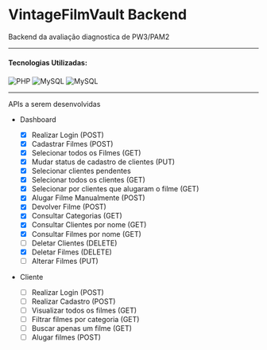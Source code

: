 # VintageFilmVault Backend

<p>Backend da avaliação diagnostica de PW3/PAM2</p>

---

#### Tecnologias Utilizadas:

<img align="center" src="https://img.shields.io/badge/PHP-777BB4?flat&logo=php&logoColor=white" alt="PHP">
<img align="center" src="https://img.shields.io/badge/MySQL-005C84?style=flat&logo=mysql&logoColor=white" alt="MySQL">
<img align="center" src="https://img.shields.io/badge/Postman-FF6C37?style=flat&logo=postman&logoColor=white" alt="MySQL">

---

APIs a serem desenvolvidas

- Dashboard

  - [x] Realizar Login (POST)
  - [x] Cadastrar Filmes (POST)
  - [x] Selecionar todos os Filmes (GET)
  - [x] Mudar status de cadastro de clientes (PUT)
  - [x] Selecionar clientes pendentes
  - [x] Selecionar todos os clientes (GET)
  - [x] Selecionar por clientes que alugaram o filme (GET)
  - [x] Alugar Filme Manualmente (POST)
  - [x] Devolver Filme (POST)
  - [x] Consultar Categorias (GET)
  - [x] Consultar Clientes por nome (GET)
  - [x] Consultar Filmes por nome (GET)
  - [ ] Deletar Clientes (DELETE)
  - [x] Deletar Filmes (DELETE)
  - [ ] Alterar Filmes (PUT)

- Cliente

  - [ ] Realizar Login (POST)
  - [ ] Realizar Cadastro (POST)
  - [ ] Visualizar todos os filmes (GET)
  - [ ] Filtrar filmes por categoria (GET)
  - [ ] Buscar apenas um filme (GET)
  - [ ] Alugar filmes (POST)
